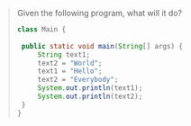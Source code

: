> Given the following program, what will it do? 
>
> ```java
> class Main {
>  
>  public static void main(String[] args) {
>      String text1;
>      text2 = "World";
>      text1 = "Hello";
>      text2 = "Everybody";
>      System.out.println(text1);
>      System.out.println(text2);
>  }
> }
> ``` 